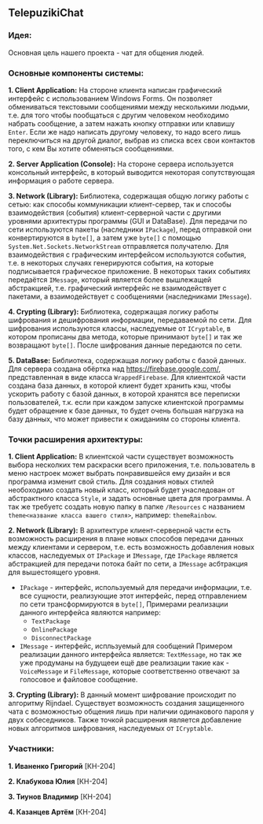 ## TelepuzikiChat


### Идея:
Основная цель нашего проекта - чат для общения людей.


### Основные компоненты системы:

**1. Client Application:**
На стороне клиента написан графический интерфейс с использованием Windows Forms. 
Он позволяет обмениваться текстовыми сообщениями между несколькими людьми, т.е. для того 
чтобы пообщаться с другим человеком необходимо набрать сообщение, а затем нажать кнопку 
отправки или клавишу `Enter`. Если же надо написать другому человеку, то надо всего 
лишь переключиться на другой диалог, выбрав из списка всех свои контактов того, с кем Вы
хотите обменяться сообщениями.

**2. Server Application (Console):**
На стороне сервера используется консольный интерфейс, в который выводится некоторая 
сопутствующая информация о работе сервера.

**3. Network (Library):**
Библиотека, содержащая общую логику работы с сетью: как способы коммуникации 
клиент-сервер, так и способы взаимодействия (события) клиент-серверной части с 
другими уровнями архитектуры программы (GUI и DataBase).
Для передачи по сети используются пакеты (наследники `IPackage`), перед отправкой они 
конвертируются в `byte[]`, а затем уже `byte[]` с помощью 
`System.Net.Sockets.NetworkStream` отправляется получателю.
Для взаимодействия с графическим интерфейсом используются события, т.е. в некоторых
случаях генерируются события, на которые подписывается графическое приложение. 
В некоторых таких событиях передаётся `IMessage`, который является более вышлежащей 
абстракцией, т.е. графический интерфейс не взаимодействует с пакетами, а взаимодействует с 
сообщениями (наследниками `IMessage`).

**4. Crypting (Library):**
Библиотека, содержащая логику работы шифрования и дешифрования информации, передаваемой 
по сети.
Для шифрования используются классы, наследуемые от `ICryptable`, в котором прописаны два метода,
которые принимают `byte[]` и так же возвращают `byte[]`. После шифрования данные передаются по сети.

**5. DataBase:**
Библиотека, содержащая логику работы с базой данных.
Для сервера создана обёртка над https://firebase.google.com/, представленная в виде класса 
`WrappedFirebase`. 
Для клиентской части создана база данных, в которой клиент будет хранить кэш, чтобы ускорить 
работу с базой данных, в которой хранятся все переписки пользователей, т.к. если при каждом 
запуске клиентской программы будет обращение к базе данных, то будет очень большая нагрузка 
на базу данных, что может привести к ожиданиям со стороны клиента.



### Точки расширения архитектуры:

**1. Client Application:**
В клиентской части существует возможность выбора несколких тем раскраски всего приложения, 
т.е. пользователь в меню настроек может выбрать понравившейся ему дизайн и вся программа 
изменит свой стиль.
Для создания новых стилей необоходимо создать новый класс, который будет унаследован от 
абстрактного класса `Style`, и задать основные цвета для программы. А так же требуетс создать
новую папку в папке `/Resources` с названием `theme<название класса вашего стиля>`, 
например: `themeRainbow`.

**2. Network (Library):**
В архитектуре клиент-серверной части есть возможность расширения в плане 
новых способов передачи данных между клиентами и сервером, т.е. есть возможность 
добавления новых классов, наследуемых от `IPackage` и `IMessage`, где `IPackage`
является абстракцией для передачи потока байт по сети, а `IMessage` асбтракция для
вышестоящего уровня.
- `IPackage` - интерфейс, используемый для передачи информации, т.е. все сущности, 
  реализующие этот интерфейс, перед отправлением по сети трансформируются в `byte[]`,
  Примерами реализации данного интерфейса являются например:
    - `TextPackage`
    - `OnlinePackage`
    - `DisconnectPackage`
- `IMessage` - интерфейс, испльзуемый для сообщений
  Примером реализации данного интерфейса является: `TextMessage`, но так же уже
  продуманы на будущееи ещё две реализации такие как - `VoiceMessage` и `FileMessage`,
  которые соответственно отвечают за голосовое и файловое сообщение.

**3. Crypting (Library):** 
В данный момент шифрование происходит по алгоритму Rijndael. Существует возможность
создания защищенного чата с возможностью общения лишь при наличии одинакового пароля
у двух собеседников. Также точкой расширения является добавление новых алгоритмов
шифрования, наследуемых от `ICryptable`.


### Участники:
**1. Иваненко Григорий** [КН-204]

**2. Клабукова Юлия** [КН-204]

**3. Тиунов Владимир** [КН-204]

**4. Казанцев Артём** [КН-204]
